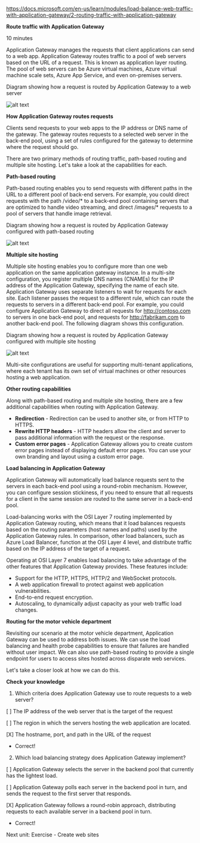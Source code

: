 https://docs.microsoft.com/en-us/learn/modules/load-balance-web-traffic-with-application-gateway/2-routing-traffic-with-application-gateway

**Route traffic with Application Gateway**

10 minutes

Application Gateway manages the requests that client applications can send to a web app. Application Gateway routes traffic to a pool of web servers based on the URL of a request. This is known as application layer routing. The pool of web servers can be Azure virtual machines, Azure virtual machine scale sets, Azure App Service, and even on-premises servers.


Diagram showing how a request is routed by Application Gateway to a web server

![alt text](https://docs.microsoft.com/en-us/learn/modules/load-balance-web-traffic-with-application-gateway/media/2-application-gateway.svg)

**How Application Gateway routes requests**

Clients send requests to your web apps to the IP address or DNS name of the gateway. The gateway routes requests to a selected web server in the back-end pool, using a set of rules configured for the gateway to determine where the request should go.

There are two primary methods of routing traffic, path-based routing and multiple site hosting. Let's take a look at the capabilities for each.

**Path-based routing**

Path-based routing enables you to send requests with different paths in the URL to a different pool of back-end servers. For example, you could direct requests with the path /video/* to a back-end pool containing servers that are optimized to handle video streaming, and direct /images/* requests to a pool of servers that handle image retrieval.

Diagram showing how a request is routed by Application Gateway configured with path-based routing

![alt text](https://docs.microsoft.com/en-us/learn/modules/load-balance-web-traffic-with-application-gateway/media/2-path-based-routing.svg)



**Multiple site hosting**

Multiple site hosting enables you to configure more than one web application on the same application gateway instance. In a multi-site configuration, you register multiple DNS names (CNAMEs) for the IP address of the Application Gateway, specifying the name of each site. Application Gateway uses separate listeners to wait for requests for each site. Each listener passes the request to a different rule, which can route the requests to servers in a different back-end pool. For example, you could configure Application Gateway to direct all requests for http://contoso.com to servers in one back-end pool, and requests for http://fabrikam.com to another back-end pool. The following diagram shows this configuration.

Diagram showing how a request is routed by Application Gateway configured with multiple site hosting

![alt text](https://docs.microsoft.com/en-us/learn/modules/load-balance-web-traffic-with-application-gateway/media/2-multisite.svg)

Multi-site configurations are useful for supporting multi-tenant applications, where each tenant has its own set of virtual machines or other resources hosting a web application.


**Other routing capabilities**

Along with path-based routing and multiple site hosting, there are a few additional capabilities when routing with Application Gateway.
* **Redirection** - Redirection can be used to another site, or from HTTP to HTTPS.
* **Rewrite HTTP headers** - HTTP headers allow the client and server to pass additional information with the request or the response.
* **Custom error pages** - Application Gateway allows you to create custom error pages instead of displaying default error pages. You can use your own branding and layout using a custom error page.


**Load balancing in Application Gateway**

Application Gateway will automatically load balance requests sent to the servers in each back-end pool using a round-robin mechanism. However, you can configure session stickiness, if you need to ensure that all requests for a client in the same session are routed to the same server in a back-end pool.

Load-balancing works with the OSI Layer 7 routing implemented by Application Gateway routing, which means that it load balances requests based on the routing parameters (host names and paths) used by the Application Gateway rules. In comparison, other load balancers, such as Azure Load Balancer, function at the OSI Layer 4 level, and distribute traffic based on the IP address of the target of a request.

Operating at OSI Layer 7 enables load balancing to take advantage of the other features that Application Gateway provides. These features include:
* Support for the HTTP, HTTPS, HTTP/2 and WebSocket protocols.
* A web application firewall to protect against web application vulnerabilities.
* End-to-end request encryption.
* Autoscaling, to dynamically adjust capacity as your web traffic load changes.


**Routing for the motor vehicle department**

Revisiting our scenario at the motor vehicle department, Application Gateway can be used to address both issues. We can use the load balancing and health probe capabilities to ensure that failures are handled without user impact. We can also use path-based routing to provide a single endpoint for users to access sites hosted across disparate web services.

Let's take a closer look at how we can do this.


**Check your knowledge**

1. Which criteria does Application Gateway use to route requests to a web server?

[ ] The IP address of the web server that is the target of the request

[ ] The region in which the servers hosting the web application are located.

[X] The hostname, port, and path in the URL of the request
* Correct!

2. Which load balancing strategy does Application Gateway implement?

[ ] Application Gateway selects the server in the backend pool that currently has the lightest load.

[ ] Application Gateway polls each server in the backend pool in turn, and sends the request to the first server that responds.

[X] Application Gateway follows a round-robin approach, distributing requests to each available server in a backend pool in turn.
* Correct!

Next unit: Exercise - Create web sites

